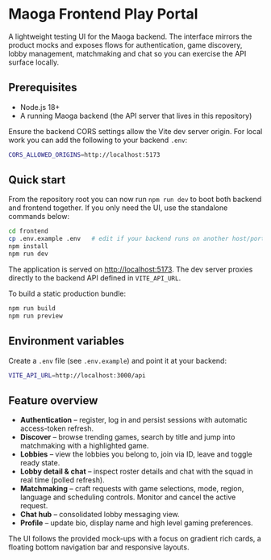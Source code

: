 # Maoga Frontend Play Portal

A lightweight testing UI for the Maoga backend. The interface mirrors the product mocks and exposes flows for authentication, game discovery, lobby management, matchmaking and chat so you can exercise the API surface locally.

## Prerequisites

- Node.js 18+
- A running Maoga backend (the API server that lives in this repository)

Ensure the backend CORS settings allow the Vite dev server origin. For local work you can add the following to your backend `.env`:

```bash
CORS_ALLOWED_ORIGINS=http://localhost:5173
```

## Quick start

From the repository root you can now run `npm run dev` to boot both backend and frontend together. If you only need the UI, use the standalone commands below:

```bash
cd frontend
cp .env.example .env   # edit if your backend runs on another host/port
npm install
npm run dev
```

The application is served on [http://localhost:5173](http://localhost:5173). The dev server proxies directly to the backend API defined in `VITE_API_URL`.

To build a static production bundle:

```bash
npm run build
npm run preview
```

## Environment variables

Create a `.env` file (see `.env.example`) and point it at your backend:

```bash
VITE_API_URL=http://localhost:3000/api
```

## Feature overview

- **Authentication** – register, log in and persist sessions with automatic access-token refresh.
- **Discover** – browse trending games, search by title and jump into matchmaking with a highlighted game.
- **Lobbies** – view the lobbies you belong to, join via ID, leave and toggle ready state.
- **Lobby detail & chat** – inspect roster details and chat with the squad in real time (polled refresh).
- **Matchmaking** – craft requests with game selections, mode, region, language and scheduling controls. Monitor and cancel the active request.
- **Chat hub** – consolidated lobby messaging view.
- **Profile** – update bio, display name and high level gaming preferences.

The UI follows the provided mock-ups with a focus on gradient rich cards, a floating bottom navigation bar and responsive layouts.
